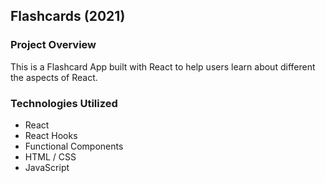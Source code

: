 
## Flashcards (2021)


### Project Overview
This is a Flashcard App built with React to help users learn about different the aspects of React.


### Technologies Utilized

- React
- React Hooks
- Functional Components
- HTML / CSS
- JavaScript

